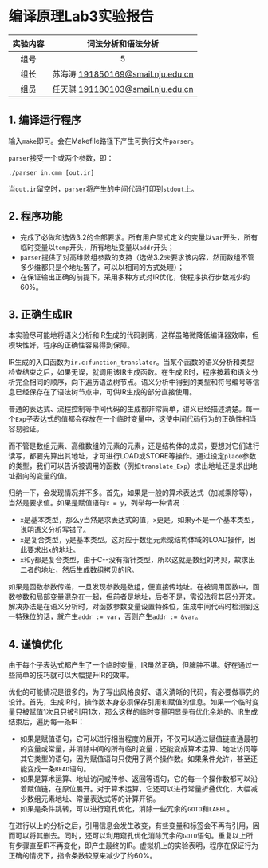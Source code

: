 # 编译原理Lab3实验报告

| 实验内容 |        词法分析和语法分析         |
| :------: | :-------------------------------: |
|   组号   |                 5                 |
|   组长   | 苏海涛 191850169@smail.nju.edu.cn |
|   组员   | 任天骐 191180103@smail.nju.edu.cn |

## 1. 编译运行程序

输入`make`即可。会在Makefile路径下产生可执行文件`parser`。

`parser`接受一个或两个参数，即：

```
./parser in.cmm [out.ir]
```

当`out.ir`留空时，`parser`将产生的中间代码打印到`stdout`上。

## 2. 程序功能

- 完成了必做和选做3.2的全部要求。所有用户显式定义的变量以`var`开头，所有临时变量以`temp`开头，所有地址变量以`addr`开头；
- `parser`提供了对高维数组参数的支持（选做3.2未要求该内容，然而数组不管多少维都只是个地址罢了，可以以相同的方式处理）；
- 在保证输出正确的前提下，采用多种方式对IR优化，使程序执行步数减少约60%。

## 3. 正确生成IR

本实验尽可能地将语义分析和IR生成的代码剥离，这样虽略微降低编译器效率，但模块性好，程序的正确性容易得到保障。

IR生成的入口函数为`ir.c:function_translator`。当某个函数的语义分析和类型检查结束之后，如果无误，就调用该IR生成函数。在生成IR时，程序按着和语义分析完全相同的顺序，向下遍历语法树节点。语义分析中得到的类型和符号编号等信息已经保存在了语法树节点中，可供IR生成的部分直接使用。

普通的表达式、流程控制等中间代码的生成都非常简单，讲义已经描述清楚。每一个`Exp`子表达式的值都会存放在一个临时变量中，这使中间代码行为的正确性相当容易验证。

而不管是数组元素、高维数组的元素的元素，还是结构体的成员，要想对它们进行读写，都要先算出其地址，才可进行LOAD或STORE等操作。通过设定`place`参数的类型，我们可以告诉被调用的函数（例如`translate_Exp`）求出地址还是求出地址指向的变量的值。

归纳一下，会发现情况并不多。首先，如果是一般的算术表达式（加减乘除等），当然是要求值。如果是赋值语句`x = y`，列举每一种情况：

- `x`是基本类型，那么`y`当然是求表达式的值，`x`更是。如果`y`不是一个基本类型，说明语义分析写错了。
- `x`是复合类型，`y`是基本类型。这对应于数组元素或结构体域的LOAD操作，因此要求出`x`的地址。
- `x`和`y`都是复合类型，由于C--没有指针类型，所以这就是数组的拷贝，故求出二者的地址，然后生成数组拷贝的IR。

如果是函数参数传递，一旦发现参数是数组，便直接传地址。在被调用函数中，函数参数和局部变量混杂在一起，但前者是地址，后者不是，需设法将其区分开来。解决办法是在语义分析时，对函数参数变量设置特殊位，生成中间代码时检测到这一特殊位的话，就产生`addr := var`，否则产生`addr := &var`。

## 4. 谨慎优化

由于每个子表达式都产生了一个临时变量，IR虽然正确，但臃肿不堪。好在通过一些简单的技巧就可以大幅提升IR的效率。

优化的可能情况是很多的，为了写出风格良好、语义清晰的代码，有必要做事先的设计。首先，生成IR时，操作数本身必须保存引用和赋值的信息。如果一个临时变量只被赋值1次且只被引用1次，那么这样的临时变量明显是有优化余地的。IR生成结束后，遍历每一条IR：

- 如果是赋值语句，它可以进行相当程度的展开，不仅可以通过赋值链直通最初的变量或常量，并消除中间的所有临时变量；还能变成算术运算、地址访问等其它类型的语句，因为赋值语句只使用了两个操作数。如果条件允许，甚至还能变成一条`READ`语句。
- 如果是算术运算、地址访问或传参、返回等语句，它的每一个操作数都可以沿着赋值链，在原位展开。对于算术运算，它还可以进行常量折叠优化，大幅减少数组元素地址、常量表达式等的计算开销。
- 如果是条件跳转，可以进行窥孔优化，消除一些冗余的`GOTO`和`LABEL`。

在进行以上的分析之后，引用信息会发生改变，有些变量和标签会不再有引用，因而可以将其删去。同时，还可以利用窥孔优化消除冗余的`GOTO`语句。重复以上所有步骤直至IR不再变化，即产生最终的IR。虚拟机上的实验表明，程序在保证行为正确的情况下，指令条数较原来减少了约60%。
